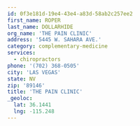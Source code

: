 ```yaml
---
id: 0f3e181d-19e4-43e4-a83d-58ab2c257ee2
first_name: ROPER
last_name: DOLLARHIDE
org_name: 'THE PAIN CLINIC'
address: '5445 W. SAHARA AVE.'
category: complementary-medicine
services:
  - chiropractors
phone: '(702) 368-0505'
city: 'LAS VEGAS'
state: NV
zip: '89146'
title: 'THE PAIN CLINIC'
_geoloc:
  lat: 36.1441
  lng: -115.248
---
```

